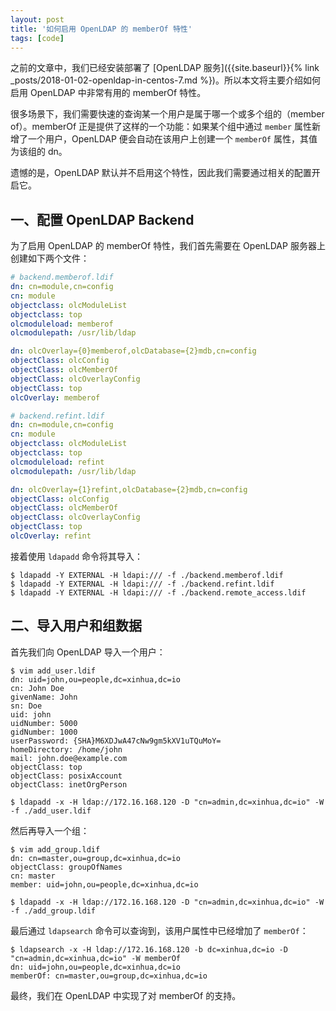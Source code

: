 ```yaml
---
layout: post
title: '如何启用 OpenLDAP 的 memberOf 特性'
tags: [code]
---
```


之前的文章中，我们已经安装部署了 [OpenLDAP 服务]({{site.baseurl}}{% link _posts/2018-01-02-openldap-in-centos-7.md %})。所以本文将主要介绍如何启用 OpenLDAP 中非常有用的 memberOf 特性。

很多场景下，我们需要快速的查询某一个用户是属于哪一个或多个组的（member of）。memberOf 正是提供了这样的一个功能：如果某个组中通过 `member` 属性新增了一个用户，OpenLDAP 便会自动在该用户上创建一个 `memberOf` 属性，其值为该组的 dn。

遗憾的是，OpenLDAP 默认并不启用这个特性，因此我们需要通过相关的配置开启它。


## 一、配置 OpenLDAP Backend

为了启用 OpenLDAP 的 memberOf 特性，我们首先需要在 OpenLDAP 服务器上创建如下两个文件：

```yaml
# backend.memberof.ldif
dn: cn=module,cn=config
cn: module
objectclass: olcModuleList
objectclass: top
olcmoduleload: memberof
olcmodulepath: /usr/lib/ldap

dn: olcOverlay={0}memberof,olcDatabase={2}mdb,cn=config
objectClass: olcConfig
objectClass: olcMemberOf
objectClass: olcOverlayConfig
objectClass: top
olcOverlay: memberof
```

```yaml
# backend.refint.ldif
dn: cn=module,cn=config
cn: module
objectclass: olcModuleList
objectclass: top
olcmoduleload: refint
olcmodulepath: /usr/lib/ldap

dn: olcOverlay={1}refint,olcDatabase={2}mdb,cn=config
objectClass: olcConfig
objectClass: olcMemberOf
objectClass: olcOverlayConfig
objectClass: top
olcOverlay: refint
```

接着使用 `ldapadd` 命令将其导入：

```terminal
$ ldapadd -Y EXTERNAL -H ldapi:/// -f ./backend.memberof.ldif
$ ldapadd -Y EXTERNAL -H ldapi:/// -f ./backend.refint.ldif
$ ldapadd -Y EXTERNAL -H ldapi:/// -f ./backend.remote_access.ldif
```


## 二、导入用户和组数据

首先我们向 OpenLDAP 导入一个用户：

```terminal
$ vim add_user.ldif
dn: uid=john,ou=people,dc=xinhua,dc=io
cn: John Doe
givenName: John
sn: Doe
uid: john
uidNumber: 5000
gidNumber: 1000
userPassword: {SHA}M6XDJwA47cNw9gm5kXV1uTQuMoY=
homeDirectory: /home/john
mail: john.doe@example.com
objectClass: top
objectClass: posixAccount
objectClass: inetOrgPerson

$ ldapadd -x -H ldap://172.16.168.120 -D "cn=admin,dc=xinhua,dc=io" -W -f ./add_user.ldif
```

然后再导入一个组：

```terminal
$ vim add_group.ldif
dn: cn=master,ou=group,dc=xinhua,dc=io
objectClass: groupOfNames
cn: master
member: uid=john,ou=people,dc=xinhua,dc=io

$ ldapadd -x -H ldap://172.16.168.120 -D "cn=admin,dc=xinhua,dc=io" -W -f ./add_group.ldif
```

最后通过 `ldapsearch` 命令可以查询到，该用户属性中已经增加了 `memberOf`：

```terminal
$ ldapsearch -x -H ldap://172.16.168.120 -b dc=xinhua,dc=io -D "cn=admin,dc=xinhua,dc=io" -W memberOf
dn: uid=john,ou=people,dc=xinhua,dc=io
memberOf: cn=master,ou=group,dc=xinhua,dc=io
```

最终，我们在 OpenLDAP 中实现了对 memberOf 的支持。

